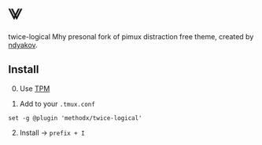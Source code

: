 # ⨈

twice-logical
Mhy presonal fork of pimux distraction free theme, created by [ndyakov](https://github.com/ndyakov).

## Install

0. Use [TPM](https://github.com/tmux-plugins/tpm)

1. Add to your `.tmux.conf`

```
set -g @plugin 'methodx/twice-logical'
```

2. Install -> `prefix + I`
